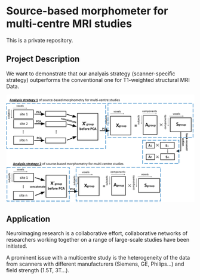 # Source-based morphometer for multi-centre MRI studies
This is a private repository. 

## Project Description

We want to demonstrate that our analyais strategy (scanner-specific strategy) outperforms the conventional one for T1-weighted structural MRI Data. 

![image](resources/solutions.png)

## Application 

Neuroimaging research is a collaborative effort, collaborative networks of researchers working together on a range of large-scale studies have been initiated.

A prominent issue with a multicentre study is the heterogeneity of the data from scanners with different manufacturers (Siemens, GE, Philips…) and field strength (1.5T, 3T…).

